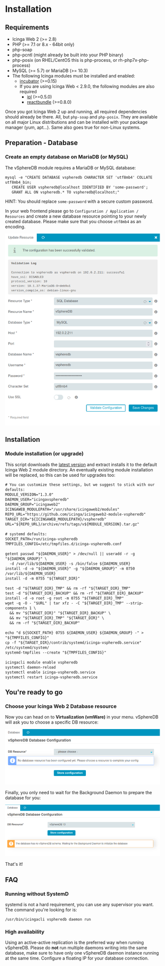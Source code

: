 <a id="Installation"></a>Installation
=====================================

Requirements
------------

* Icinga Web 2 (&gt;= 2.8)
* PHP (&gt;= 7.1 or 8.x - 64bit only)
* php-soap
* php-pcntl (might already be built into your PHP binary)
* php-posix (on RHEL/CentOS this is php-process, or rh-php7x-php-process)
* MySQL (&gt;= 5.7) or MariaDB (&gt;= 10.3)
* The following Icinga modules must be installed and enabled:
  * [incubator](https://github.com/Icinga/icingaweb2-module-incubator) (>=0.15)
  * If you are using Icinga Web &lt; 2.9.0, the following modules are also required
    * [ipl](https://github.com/Icinga/icingaweb2-module-ipl) (>=0.5.0)
    * [reactbundle](https://github.com/Icinga/icingaweb2-module-reactbundle) (>=0.8.0)

Once you got Icinga Web 2 up and running, all required dependencies should
already be there. All, but `php-soap` and `php-posix`. They are available on
all major Linux distributions and can be installed with your package manager
(yum, apt...). Same also goes true for non-Linux systems.

Preparation - Database
----------------------

### Create an empty database on MariaDB (or MySQL)

The vSphereDB module requires a MariaDB or MySQL database:

    mysql -e "CREATE DATABASE vspheredb CHARACTER SET 'utf8mb4' COLLATE utf8mb4_bin;
       CREATE USER vspheredb@localhost IDENTIFIED BY 'some-password';
       GRANT ALL ON vspheredb.* TO vspheredb@localhost;"

HINT: You should replace `some-password` with a secure custom password.

In your web frontend please go to `Configuration / Application / Resources`
and create a new database resource pointing to your newly created database.
Please make sure that you choose `utf8mb4` as an encoding.

![Database configuration](screenshot/01_installation/002_configure-db.png)


Installation
------------

### Module installation (or upgrade)

This script downloads the [latest version](https://github.com/Icinga/icingaweb2-module-vspheredb/releases)
and extract installs it to the default Icinga Web 2 module directory. An eventually
existing module installation will be replaced, so this can be used for upgrades too:

```shell
# You can customize these settings, but we suggest to stick with our defaults:
MODULE_VERSION="1.3.0"
DAEMON_USER="icingavspheredb"
DAEMON_GROUP="icingaweb2"
ICINGAWEB_MODULEPATH="/usr/share/icingaweb2/modules"
REPO_URL="https://github.com/icinga/icingaweb2-module-vspheredb"
TARGET_DIR="${ICINGAWEB_MODULEPATH}/vspheredb"
URL="${REPO_URL}/archive/refs/tags/v${MODULE_VERSION}.tar.gz"

# systemd defaults:
SOCKET_PATH=/run/icinga-vspheredb
TMPFILES_CONFIG=/etc/tmpfiles.d/icinga-vspheredb.conf

getent passwd "${DAEMON_USER}" > /dev/null || useradd -r -g "${DAEMON_GROUP}" \
  -d /var/lib/${DAEMON_USER} -s /bin/false ${DAEMON_USER}
install -d -o "${DAEMON_USER}" -g "${DAEMON_GROUP}" -m 0750 /var/lib/${DAEMON_USER}
install -d -m 0755 "${TARGET_DIR}"

test -d "${TARGET_DIR}_TMP" && rm -rf "${TARGET_DIR}_TMP"
test -d "${TARGET_DIR}_BACKUP" && rm -rf "${TARGET_DIR}_BACKUP"
install -d -o root -g root -m 0755 "${TARGET_DIR}_TMP"
wget -q -O - "$URL" | tar xfz - -C "${TARGET_DIR}_TMP" --strip-components 1 \
  && mv "${TARGET_DIR}" "${TARGET_DIR}_BACKUP" \
  && mv "${TARGET_DIR}_TMP" "${TARGET_DIR}" \
  && rm -rf "${TARGET_DIR}_BACKUP"

echo "d ${SOCKET_PATH} 0755 ${DAEMON_USER} ${DAEMON_GROUP} -" > "${TMPFILES_CONFIG}"
cp -f "${TARGET_DIR}/contrib/systemd/icinga-vspheredb.service" /etc/systemd/system/
systemd-tmpfiles --create "${TMPFILES_CONFIG}"

icingacli module enable vspheredb
systemctl daemon-reload
systemctl enable icinga-vspheredb.service
systemctl restart icinga-vspheredb.service
```

You're ready to go
------------------

### Choose your Icinga Web 2 Database resource

Now you can head on to **Virtualization (vmWare)** in your menu. vSphereDB will
ask you to choose a specific DB resource:

![Choose database resource](screenshot/01_installation/003_choose-db.png)

Finally, you only need to wait for the Background Daemon to prepare the database
for you:

![Waiting for the schema](screenshot/01_installation/004_wait-for-schema.png)

That's it!

FAQ
---

### Running without SystemD

systemd is not a hard requirement, you can use any supervisor you want. The
command you're looking for is:

    /usr/bin/icingacli vspheredb daemon run

### High availability

Using an active-active replication is the preferred way when running vSphereDB.
Please do **not** run multiple daemons writing into the same database, make sure
to have only one vSphereDB daemon instance running at the same time. Configure a
floating IP for your database connection.
